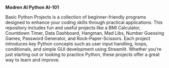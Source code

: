 **Modren AI Python AI-101**

Basic Python Projects is a collection of beginner-friendly programs designed to enhance your coding skills through practical applications. This repository includes fun and useful projects like a BMI Calculator, Countdown Timer, Data Dashboard, Hangman, Mad Libs, Number Guessing Games, Password Generator, and Rock-Paper-Scissors. Each project introduces key Python concepts such as user input handling, loops, conditionals, and simple GUI development using Streamlit. Whether you're just starting out or looking to practice Python, these projects offer a great way to learn and improve.
